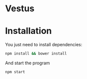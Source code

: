 # Vestus

# Installation

You just need to install dependencies:

```bash
npm install && bower install
```

And start the program

```bash
npm start
```
